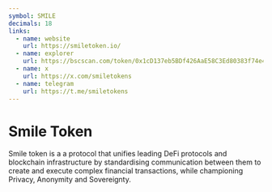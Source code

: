 ```yaml
---
symbol: SMILE
decimals: 18
links:
  - name: website
    url: https://smiletoken.io/
  - name: explorer
    url: https://bscscan.com/token/0x1cD137eb5BDf426AaE58C3Ed80383f74e42D9bF2
  - name: x
    url: https://x.com/smiletokens
  - name: telegram
    url: https://t.me/smiletokens
---
```


# Smile Token

Smile token is a a protocol that unifies leading DeFi protocols and blockchain infrastructure by standardising communication between them to create and execute complex financial transactions, while championing Privacy, Anonymity and Sovereignty.
